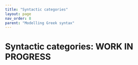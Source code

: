 ```yaml
---
title: "Syntactic categories"
layout: page
nav_order: 8
parent: "Modelling Greek syntax"
---
```



# Syntactic categories: WORK IN PROGRESS

